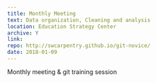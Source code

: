 ```yaml
---
title: Monthly Meeting
text: Data organization, Cleaning and analysis
location: Education Strategy Center
archive: Y
link: 
repo: http://swcarpentry.github.io/git-novice/
date: 2018-01-09
---
```

Monthly meeting & git training session
